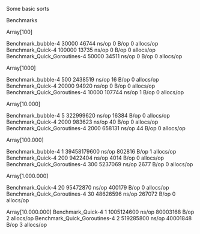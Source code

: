 Some basic sorts



Benchmarks

Array[100]

Benchmark_bubble-4                 30000             46744 ns/op               0 B/op          0 allocs/op
Benchmark_Quick-4                 100000             13735 ns/op               0 B/op          0 allocs/op
Benchmark_Quick_Goroutines-4       50000             34511 ns/op               0 B/op          0 allocs/op

Array[1000]

Benchmark_bubble-4                   500           2438519 ns/op              16 B/op          0 allocs/op
Benchmark_Quick-4                  20000             94920 ns/op               0 B/op          0 allocs/op
Benchmark_Quick_Goroutines-4       10000            107744 ns/op               1 B/op          0 allocs/op

Array[10.000]

Benchmark_bubble-4                     5         322999620 ns/op           16384 B/op          0 allocs/op
Benchmark_Quick-4                   2000            983623 ns/op              40 B/op          0 allocs/op
Benchmark_Quick_Goroutines-4        2000            658131 ns/op              44 B/op          0 allocs/op

Array[100.000]

Benchmark_bubble-4                     1        39458179600 ns/op         802816 B/op          1 allocs/op
Benchmark_Quick-4                    200           9422404 ns/op            4014 B/op          0 allocs/op
Benchmark_Quick_Goroutines-4         300           5237069 ns/op            2677 B/op          0 allocs/op

Array[1.000.000]

Benchmark_Quick-4                     20          95472870 ns/op          400179 B/op          0 allocs/op
Benchmark_Quick_Goroutines-4          30          48626596 ns/op          267072 B/op          0 allocs/op

Array[10.000.000]
Benchmark_Quick-4                      1        1005124600 ns/op        80003168 B/op          2 allocs/op
Benchmark_Quick_Goroutines-4           2         519285800 ns/op        40001848 B/op          3 allocs/op

